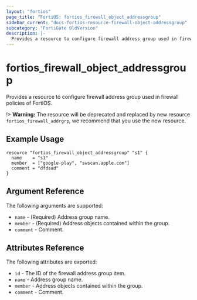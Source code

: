 ```yaml
---
layout: "fortios"
page_title: "FortiOS: fortios_firewall_object_addressgroup"
sidebar_current: "docs-fortios-resource-firewall-object-addressgroup"
subcategory: "FortiGate OldVersion"
description: |-
  Provides a resource to configure firewall address group used in firewall policies of FortiOS.
---
```


# fortios_firewall_object_addressgroup
Provides a resource to configure firewall address group used in firewall policies of FortiOS.

!> **Warning:** The resource will be deprecated and replaced by new resource `fortios_firewall_addrgrp`, we recommend that you use the new resource.

## Example Usage
```hcl
resource "fortios_firewall_object_addressgroup" "s1" {
  name    = "s1"
  member  = ["google-play", "swscan.apple.com"]
  comment = "dfdsad"
}
```

## Argument Reference
The following arguments are supported:

* `name` - (Required) Address group name.
* `member` - (Required) Address objects contained within the group.
* `comment` - Comment.

## Attributes Reference
The following attributes are exported:

* `id` - The ID of the firewall address group item.
* `name` - Address group name.
* `member` - Address objects contained within the group.
* `comment` - Comment.
